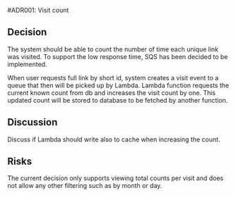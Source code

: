 #ADR001: Visit count

## Decision
The system should be able to count the number of time each unique link was visited. To support the low response time, SQS has been decided to be implemented.

When user requests full link by short id, system creates a visit event to a queue that then will be picked up by Lambda. Lambda function requests the current known count from db and increases the visit count by one. This updated count will be stored to database to be fetched by another function.

## Discussion
Discuss if Lambda should write also to cache when increasing the count.

## Risks
The current decision only supports viewing total counts per visit and does not allow any other filtering such as by month or day.
